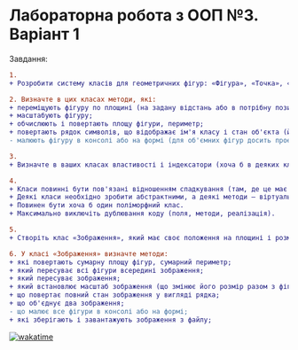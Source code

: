 # Лабораторна робота з ООП №3. Варіант 1
Завдання:

```diff
1.
+ Розробити систему класів для геометричних фігур: «Фігура», «Точка», «Коло» «Коло зафарбоване», «Еліпс», «Конус», «Усічений конус».

2. Визначте в цих класах методи, які:
+ переміщують фігуру по площині (на задану відстань або в потрібну позицію);
+ масштабують фігуру;
+ обчислюють і повертають площу фігури, периметр;
+ повертають рядок символів, що відображає ім'я класу і стан об'єкта (його основні характеристики);
- малюють фігуру в консолі або на формі (для об'ємних фігур досить проекції, наприклад, ізометричної або діметріческой);

3.
+ Визначте в ваших класах властивості і індексатори (хоча б в деяких класах).

4.
+ Класи повинні бути пов'язані відношенням спадкування (там, де це має сенс).
+ Деякі класи необхідно зробити абстрактними, а деякі методи – віртуальними.
+ Повинен бути хоча б один поліморфний клас.
+ Максимально виключіть дублювання коду (поля, методи, реалізація).

5.
+ Створіть клас «Зображення», який має своє положення на площині і розмір, та володіє колекцією різних фігур. Елементами колекції можна буде зробити базовий поліморфний клас (таким чином, в одній колекції можна буде зберегти всі фігури зображення).

6. У класі «Зображення» визначте методи: 
+ які повертають сумарну площу фігур, сумарний периметр; 
+ який пересуває всі фігури всередині зображення; 
+ який пересуває зображення; 
+ який встановлює масштаб зображення (що змінює його розмір разом з фігурами зі збереженням пропорцій); 
+ що повертає повний стан зображення у вигляді рядка; 
+ що об'єднує два зображення;
- що малює все фігури в консолі або на формі; 
+ які зберігають і завантажують зображення з файлу; 
```

[![wakatime](https://wakatime.com/badge/user/a995924e-72c2-4d7b-9983-240ede99d1e3/project/5e058a69-8c12-4f5b-bae2-037adde9493d.svg)](https://wakatime.com/badge/user/a995924e-72c2-4d7b-9983-240ede99d1e3/project/5e058a69-8c12-4f5b-bae2-037adde9493d)
